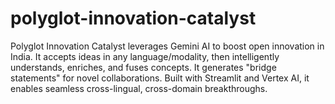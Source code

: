 # polyglot-innovation-catalyst
Polyglot Innovation Catalyst leverages Gemini AI to boost open innovation in India. It accepts ideas in any language/modality, then intelligently understands, enriches, and fuses concepts. It generates "bridge statements" for novel collaborations. Built with Streamlit and Vertex AI, it enables seamless cross-lingual, cross-domain breakthroughs.

